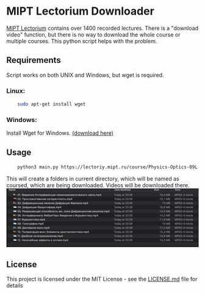# MIPT Lectorium Downloader

[MIPT Lectorium](https://lectoriy.mipt.ru/) contains over 1400 recorded lectures. There is a "download video" function, but there is no way to download the whole course or multiple courses. This python script helps with the problem.

## Requirements

Script works on both UNIX and Windows, but wget is required.

### Linux:
```bash
	sudo apt-get install wget
```

### Windows:
Install Wget for Windows. [(download here)](http://gnuwin32.sourceforge.net/packages/wget.htm)

## Usage

```bash
	python3 main.py https://lectoriy.mipt.ru/course/Physics-Optics-09L
```

This will create a folders in current directory, which will be named as coursed, which are being downloaded. Videos will be downloaded there.
![Folder's example](/images/folder.jpg)

## License

This project is licensed under the MIT License - see the [LICENSE.md](LICENSE.md) file for details
